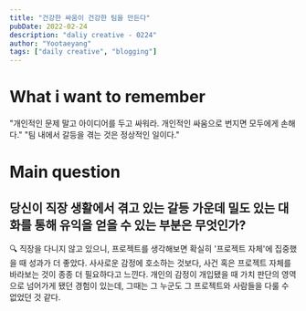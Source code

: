 ```yaml
---
title: "건강한 싸움이 건강한 팀을 만든다"
pubDate: 2022-02-24
description: "daliy creative - 0224"
author: "Yootaeyang"
tags: ["daily creative", "blogging"]
---
```


# What i want to remember

"개인적인 문제 말고 아이디어를 두고 싸워라. 개인적인 싸움으로 번지면 모두에게 손해다."
"팀 내에서 갈등을 겪는 것은 정상적인 일이다."

# Main question

## 당신이 직장 생활에서 겪고 있는 갈등 가운데 밀도 있는 대화를 통해 유익을 얻을 수 있는 부분은 무엇인가?

🔍 직장을 다니지 않고 있으니, 프로젝트를 생각해보면 확실히 '프로젝트 자체'에 집중했을 때 성과가 더 좋았다. 사사로운 감정에 호소하는 것보다, 사건 혹은 프로젝트 자체를 바라보는 것이 종종 더 필요하다고 느낀다. 개인의 감정이 개입됐을 때 가치 판단의 영역으로 넘어가게 됐던 경험이 있는데, 그때는 그 누군도 그 프로젝트와 사람들을 다룰 수 없었던 것 같다.
